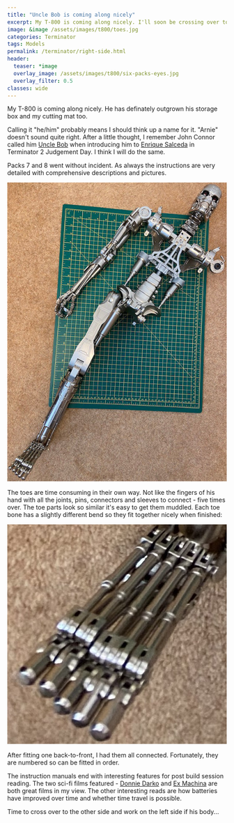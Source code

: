 ```yaml
---
title: "Uncle Bob is coming along nicely"
excerpt: My T-800 is coming along nicely. I'll soon be crossing over to the other side.
image: &image /assets/images/t800/toes.jpg
categories: Terminator
tags: Models
permalink: /terminator/right-side.html
header:
  teaser: *image
  overlay_image: /assets/images/t800/six-packs-eyes.jpg
  overlay_filter: 0.5
classes: wide
---
```

My T-800 is coming along nicely. He has definately outgrown his storage box and my cutting mat too.

Calling it "he/him" probably means I should think up a name for it. "Arnie" doesn't sound quite right. After a little thought, I remember John Connor called him [Uncle Bob](https://terminator.fandom.com/wiki/T-800_(T2)) when introducing him to [Enrique Salceda](https://terminator.fandom.com/wiki/Enrique_Salceda) in Terminator 2 Judgement Day. I think I will do the same.

Packs 7 and 8 went without incident. As always the instructions are very detailed with comprehensive descriptions and pictures.

<img src="/assets/images/t800/packs-7-8-complete.jpg" alt="Packs 7 &amp; 8 Completed" class="align-center">

The toes are time consuming in their own way. Not like the fingers of his hand with all the joints, pins, connectors and sleeves to connect - five times over. The toe parts look so similar it's easy to get them muddled. Each toe bone has a slightly different bend so they fit together nicely when finished:

<img src="/assets/images/t800/toes.jpg" class="align-center">

After fitting one back-to-front, I had them all connected. Fortunately, they are numbered so can be fitted in order.

The instruction manuals end with interesting features for post build session reading. The two sci-fi films featured - [Donnie Darko](https://www.imdb.com/title/tt0246578/) and [Ex Machina](https://www.imdb.com/title/tt0470752/) are both great films in my view. The other interesting reads are how batteries have improved over time and whether time travel is possible.

Time to cross over to the other side and work on the left side if his body...
